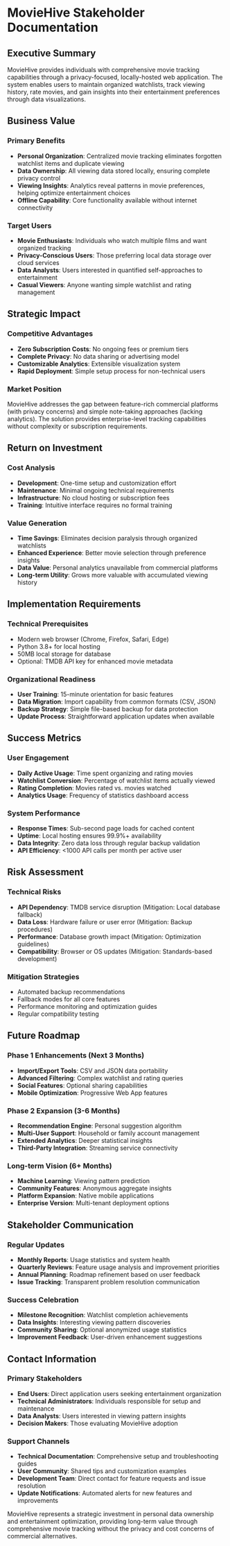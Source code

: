 # MovieHive Stakeholder Documentation

## Executive Summary

MovieHive provides individuals with comprehensive movie tracking capabilities through a privacy-focused, locally-hosted web application. The system enables users to maintain organized watchlists, track viewing history, rate movies, and gain insights into their entertainment preferences through data visualizations.

## Business Value

### Primary Benefits
- **Personal Organization**: Centralized movie tracking eliminates forgotten watchlist items and duplicate viewing
- **Data Ownership**: All viewing data stored locally, ensuring complete privacy control
- **Viewing Insights**: Analytics reveal patterns in movie preferences, helping optimize entertainment choices
- **Offline Capability**: Core functionality available without internet connectivity

### Target Users
- **Movie Enthusiasts**: Individuals who watch multiple films and want organized tracking
- **Privacy-Conscious Users**: Those preferring local data storage over cloud services
- **Data Analysts**: Users interested in quantified self-approaches to entertainment
- **Casual Viewers**: Anyone wanting simple watchlist and rating management

## Strategic Impact

### Competitive Advantages
- **Zero Subscription Costs**: No ongoing fees or premium tiers
- **Complete Privacy**: No data sharing or advertising model
- **Customizable Analytics**: Extensible visualization system
- **Rapid Deployment**: Simple setup process for non-technical users

### Market Position
MovieHive addresses the gap between feature-rich commercial platforms (with privacy concerns) and simple note-taking approaches (lacking analytics). The solution provides enterprise-level tracking capabilities without complexity or subscription requirements.

## Return on Investment

### Cost Analysis
- **Development**: One-time setup and customization effort
- **Maintenance**: Minimal ongoing technical requirements
- **Infrastructure**: No cloud hosting or subscription fees
- **Training**: Intuitive interface requires no formal training

### Value Generation
- **Time Savings**: Eliminates decision paralysis through organized watchlists
- **Enhanced Experience**: Better movie selection through preference insights
- **Data Value**: Personal analytics unavailable from commercial platforms
- **Long-term Utility**: Grows more valuable with accumulated viewing history

## Implementation Requirements

### Technical Prerequisites
- Modern web browser (Chrome, Firefox, Safari, Edge)
- Python 3.8+ for local hosting
- 50MB local storage for database
- Optional: TMDB API key for enhanced movie metadata

### Organizational Readiness
- **User Training**: 15-minute orientation for basic features
- **Data Migration**: Import capability from common formats (CSV, JSON)
- **Backup Strategy**: Simple file-based backup for data protection
- **Update Process**: Straightforward application updates when available

## Success Metrics

### User Engagement
- **Daily Active Usage**: Time spent organizing and rating movies
- **Watchlist Conversion**: Percentage of watchlist items actually viewed
- **Rating Completion**: Movies rated vs. movies watched
- **Analytics Usage**: Frequency of statistics dashboard access

### System Performance
- **Response Times**: Sub-second page loads for cached content
- **Uptime**: Local hosting ensures 99.9%+ availability
- **Data Integrity**: Zero data loss through regular backup validation
- **API Efficiency**: <1000 API calls per month per active user

## Risk Assessment

### Technical Risks
- **API Dependency**: TMDB service disruption (Mitigation: Local database fallback)
- **Data Loss**: Hardware failure or user error (Mitigation: Backup procedures)
- **Performance**: Database growth impact (Mitigation: Optimization guidelines)
- **Compatibility**: Browser or OS updates (Mitigation: Standards-based development)

### Mitigation Strategies
- Automated backup recommendations
- Fallback modes for all core features
- Performance monitoring and optimization guides
- Regular compatibility testing

## Future Roadmap

### Phase 1 Enhancements (Next 3 Months)
- **Import/Export Tools**: CSV and JSON data portability
- **Advanced Filtering**: Complex watchlist and rating queries
- **Social Features**: Optional sharing capabilities
- **Mobile Optimization**: Progressive Web App features

### Phase 2 Expansion (3-6 Months)
- **Recommendation Engine**: Personal suggestion algorithm
- **Multi-User Support**: Household or family account management
- **Extended Analytics**: Deeper statistical insights
- **Third-Party Integration**: Streaming service connectivity

### Long-term Vision (6+ Months)
- **Machine Learning**: Viewing pattern prediction
- **Community Features**: Anonymous aggregate insights
- **Platform Expansion**: Native mobile applications
- **Enterprise Version**: Multi-tenant deployment options

## Stakeholder Communication

### Regular Updates
- **Monthly Reports**: Usage statistics and system health
- **Quarterly Reviews**: Feature usage analysis and improvement priorities
- **Annual Planning**: Roadmap refinement based on user feedback
- **Issue Tracking**: Transparent problem resolution communication

### Success Celebration
- **Milestone Recognition**: Watchlist completion achievements
- **Data Insights**: Interesting viewing pattern discoveries
- **Community Sharing**: Optional anonymized usage statistics
- **Improvement Feedback**: User-driven enhancement suggestions

## Contact Information

### Primary Stakeholders
- **End Users**: Direct application users seeking entertainment organization
- **Technical Administrators**: Individuals responsible for setup and maintenance
- **Data Analysts**: Users interested in viewing pattern insights
- **Decision Makers**: Those evaluating MovieHive adoption

### Support Channels
- **Technical Documentation**: Comprehensive setup and troubleshooting guides
- **User Community**: Shared tips and customization examples
- **Development Team**: Direct contact for feature requests and issue resolution
- **Update Notifications**: Automated alerts for new features and improvements

MovieHive represents a strategic investment in personal data ownership and entertainment optimization, providing long-term value through comprehensive movie tracking without the privacy and cost concerns of commercial alternatives.